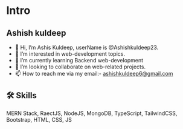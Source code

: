 # Intro
## Ashish kuldeep 

- 👋 Hi, I’m Ashis Kuldeep, userName is @Ashishkuldeep23.
- 👀 I’m interested in web-development topics.
- 🌱 I’m currently learning Backend web-development
- 🤝 I’m looking to collaborate on web-related projects.
- 📫 How to reach me via my email:- ashishkuldeep6@gmail.com


## 🛠 Skills
MERN Stack, RaectJS, NodeJS, MongoDB, TypeScript, TailwindCSS, Bootstrap, HTML, CSS, JS
<!---
Ashishkuldeep23/Ashishkuldeep23 is a ✨ special ✨ repository because its `README.md` (this file) appears on your GitHub profile.
You can click the Preview link to take a look at your changes.
--->

